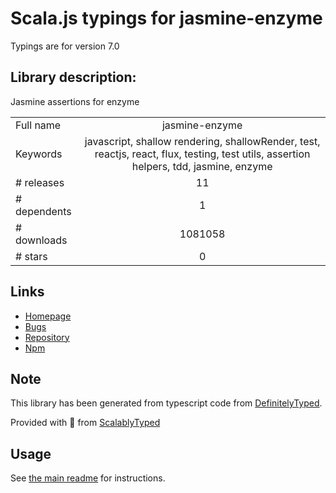 
# Scala.js typings for jasmine-enzyme

Typings are for version 7.0

## Library description:
Jasmine assertions for enzyme

|                    |                 |
| ------------------ | :-------------: |
| Full name          | jasmine-enzyme |
| Keywords           | javascript, shallow rendering, shallowRender, test, reactjs, react, flux, testing, test utils, assertion helpers, tdd, jasmine, enzyme |
| # releases         | 11 |
| # dependents       | 1 |
| # downloads        | 1081058 |
| # stars            | 0 |

## Links
- [Homepage](https://github.com/FormidableLabs/enzyme-matchers#readme)
- [Bugs](https://github.com/FormidableLabs/enzyme-matchers/issues)
- [Repository](https://github.com/FormidableLabs/enzyme-matchers)
- [Npm](https://www.npmjs.com/package/jasmine-enzyme)
    


## Note
This library has been generated from typescript code from [DefinitelyTyped](https://definitelytyped.org).

Provided with :purple_heart: from [ScalablyTyped](https://github.com/oyvindberg/ScalablyTyped)

## Usage
See [the main readme](../../readme.md) for instructions.


